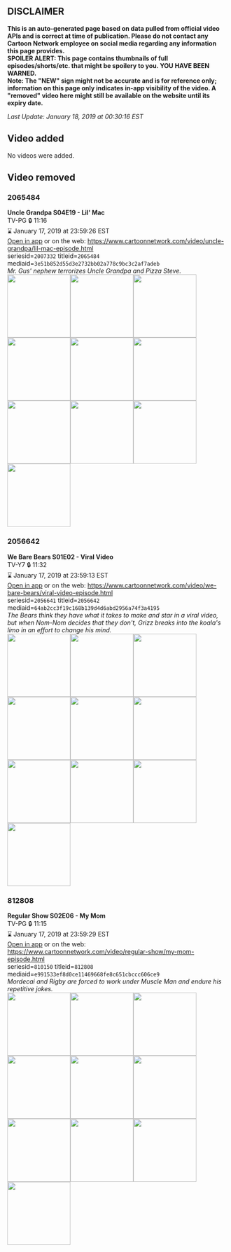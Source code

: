 ## DISCLAIMER
**This is an auto-generated page based on data pulled from official video APIs and is correct at time of publication. Please do not contact any Cartoon Network employee on social media regarding any information this page provides.**  
**SPOILER ALERT: This page contains thumbnails of full episodes/shorts/etc. that might be spoilery to you. YOU HAVE BEEN WARNED.**  
**Note: The "NEW" sign might not be accurate and is for reference only; information on this page only indicates in-app visibility of the video. A "removed" video here might still be available on the website until its expiry date.**  

_Last Update: January 18, 2019 at 00:30:16 EST_
## Video added
No videos were added.
## Video removed
### 2065484
**Uncle Grandpa S04E19 - Lil' Mac**  
TV-PG 🔒 11:16  
⌛ January 17, 2019 at 23:59:26 EST  
[Open in app](https://tinyurl.com/yay2jt8s) or on the web: https://www.cartoonnetwork.com/video/uncle-grandpa/lil-mac-episode.html  
seriesid=`2007332` titleid=`2065484` mediaid=`3e51b852d55d3e2732bb02a778c9bc3c2af7adeb`  
_Mr. Gus' nephew terrorizes Uncle Grandpa and Pizza Steve._  
<a href="https://s3.amazonaws.com/cartoonorchestrator/2065484_001_1280x720.jpg"><img src="https://s3.amazonaws.com/cartoonorchestrator/2065484_001_640x360.jpg" height="144px" /></a><a href="https://s3.amazonaws.com/cartoonorchestrator/2065484_002_1280x720.jpg"><img src="https://s3.amazonaws.com/cartoonorchestrator/2065484_002_640x360.jpg" height="144px" /></a><a href="https://s3.amazonaws.com/cartoonorchestrator/2065484_003_1280x720.jpg"><img src="https://s3.amazonaws.com/cartoonorchestrator/2065484_003_640x360.jpg" height="144px" /></a><a href="https://s3.amazonaws.com/cartoonorchestrator/2065484_004_1280x720.jpg"><img src="https://s3.amazonaws.com/cartoonorchestrator/2065484_004_640x360.jpg" height="144px" /></a><a href="https://s3.amazonaws.com/cartoonorchestrator/2065484_005_1280x720.jpg"><img src="https://s3.amazonaws.com/cartoonorchestrator/2065484_005_640x360.jpg" height="144px" /></a><a href="https://s3.amazonaws.com/cartoonorchestrator/2065484_006_1280x720.jpg"><img src="https://s3.amazonaws.com/cartoonorchestrator/2065484_006_640x360.jpg" height="144px" /></a><a href="https://s3.amazonaws.com/cartoonorchestrator/2065484_007_1280x720.jpg"><img src="https://s3.amazonaws.com/cartoonorchestrator/2065484_007_640x360.jpg" height="144px" /></a><a href="https://s3.amazonaws.com/cartoonorchestrator/2065484_008_1280x720.jpg"><img src="https://s3.amazonaws.com/cartoonorchestrator/2065484_008_640x360.jpg" height="144px" /></a><a href="https://s3.amazonaws.com/cartoonorchestrator/2065484_009_1280x720.jpg"><img src="https://s3.amazonaws.com/cartoonorchestrator/2065484_009_640x360.jpg" height="144px" /></a><a href="https://s3.amazonaws.com/cartoonorchestrator/2065484_010_1280x720.jpg"><img src="https://s3.amazonaws.com/cartoonorchestrator/2065484_010_640x360.jpg" height="144px" /></a>
### 2056642
**We Bare Bears S01E02 - Viral Video**  
TV-Y7 🔒 11:32  
⌛ January 17, 2019 at 23:59:13 EST  
[Open in app](https://tinyurl.com/ycd8x42k) or on the web: https://www.cartoonnetwork.com/video/we-bare-bears/viral-video-episode.html  
seriesid=`2056641` titleid=`2056642` mediaid=`64ab2cc3f19c168b139d4d6abd2956a74f3a4195`  
_The Bears think they have what it takes to make and star in a viral video, but when Nom-Nom decides that they don't, Grizz breaks into the koala's limo in an effort to change his mind._  
<a href="https://s3.amazonaws.com/cartoonorchestrator/2056642_001_1280x720.jpg"><img src="https://s3.amazonaws.com/cartoonorchestrator/2056642_001_640x360.jpg" height="144px" /></a><a href="https://s3.amazonaws.com/cartoonorchestrator/2056642_002_1280x720.jpg"><img src="https://s3.amazonaws.com/cartoonorchestrator/2056642_002_640x360.jpg" height="144px" /></a><a href="https://s3.amazonaws.com/cartoonorchestrator/2056642_003_1280x720.jpg"><img src="https://s3.amazonaws.com/cartoonorchestrator/2056642_003_640x360.jpg" height="144px" /></a><a href="https://s3.amazonaws.com/cartoonorchestrator/2056642_004_1280x720.jpg"><img src="https://s3.amazonaws.com/cartoonorchestrator/2056642_004_640x360.jpg" height="144px" /></a><a href="https://s3.amazonaws.com/cartoonorchestrator/2056642_005_1280x720.jpg"><img src="https://s3.amazonaws.com/cartoonorchestrator/2056642_005_640x360.jpg" height="144px" /></a><a href="https://s3.amazonaws.com/cartoonorchestrator/2056642_006_1280x720.jpg"><img src="https://s3.amazonaws.com/cartoonorchestrator/2056642_006_640x360.jpg" height="144px" /></a><a href="https://s3.amazonaws.com/cartoonorchestrator/2056642_007_1280x720.jpg"><img src="https://s3.amazonaws.com/cartoonorchestrator/2056642_007_640x360.jpg" height="144px" /></a><a href="https://s3.amazonaws.com/cartoonorchestrator/2056642_008_1280x720.jpg"><img src="https://s3.amazonaws.com/cartoonorchestrator/2056642_008_640x360.jpg" height="144px" /></a><a href="https://s3.amazonaws.com/cartoonorchestrator/2056642_009_1280x720.jpg"><img src="https://s3.amazonaws.com/cartoonorchestrator/2056642_009_640x360.jpg" height="144px" /></a><a href="https://s3.amazonaws.com/cartoonorchestrator/2056642_010_1280x720.jpg"><img src="https://s3.amazonaws.com/cartoonorchestrator/2056642_010_640x360.jpg" height="144px" /></a>
### 812808
**Regular Show S02E06 - My Mom**  
TV-PG 🔒 11:15  
⌛ January 17, 2019 at 23:59:29 EST  
[Open in app](https://tinyurl.com/y75wb4oe) or on the web: https://www.cartoonnetwork.com/video/regular-show/my-mom-episode.html  
seriesid=`810150` titleid=`812808` mediaid=`e991533ef8d0ce11469668fe8c651cbccc606ce9`  
_Mordecai and Rigby are forced to work under Muscle Man and endure his repetitive jokes._  
<a href="https://s3.amazonaws.com/cartoonorchestrator/812808_001_1280x720.jpg"><img src="https://s3.amazonaws.com/cartoonorchestrator/812808_001_640x360.jpg" height="144px" /></a><a href="https://s3.amazonaws.com/cartoonorchestrator/812808_002_1280x720.jpg"><img src="https://s3.amazonaws.com/cartoonorchestrator/812808_002_640x360.jpg" height="144px" /></a><a href="https://s3.amazonaws.com/cartoonorchestrator/812808_003_1280x720.jpg"><img src="https://s3.amazonaws.com/cartoonorchestrator/812808_003_640x360.jpg" height="144px" /></a><a href="https://s3.amazonaws.com/cartoonorchestrator/812808_004_1280x720.jpg"><img src="https://s3.amazonaws.com/cartoonorchestrator/812808_004_640x360.jpg" height="144px" /></a><a href="https://s3.amazonaws.com/cartoonorchestrator/812808_005_1280x720.jpg"><img src="https://s3.amazonaws.com/cartoonorchestrator/812808_005_640x360.jpg" height="144px" /></a><a href="https://s3.amazonaws.com/cartoonorchestrator/812808_006_1280x720.jpg"><img src="https://s3.amazonaws.com/cartoonorchestrator/812808_006_640x360.jpg" height="144px" /></a><a href="https://s3.amazonaws.com/cartoonorchestrator/812808_007_1280x720.jpg"><img src="https://s3.amazonaws.com/cartoonorchestrator/812808_007_640x360.jpg" height="144px" /></a><a href="https://s3.amazonaws.com/cartoonorchestrator/812808_008_1280x720.jpg"><img src="https://s3.amazonaws.com/cartoonorchestrator/812808_008_640x360.jpg" height="144px" /></a><a href="https://s3.amazonaws.com/cartoonorchestrator/812808_009_1280x720.jpg"><img src="https://s3.amazonaws.com/cartoonorchestrator/812808_009_640x360.jpg" height="144px" /></a><a href="https://s3.amazonaws.com/cartoonorchestrator/812808_010_1280x720.jpg"><img src="https://s3.amazonaws.com/cartoonorchestrator/812808_010_640x360.jpg" height="144px" /></a>

